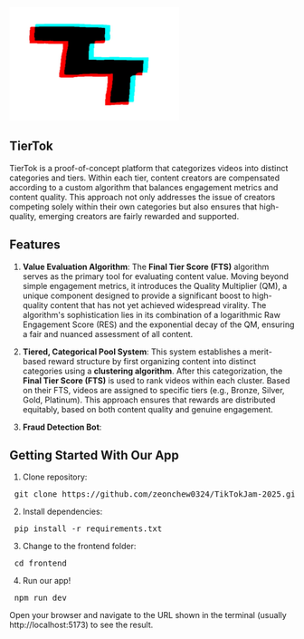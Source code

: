 <img src="TierTok.jpg" width="300" height="200" />

## TierTok

TierTok is a proof-of-concept platform that categorizes videos into distinct categories and tiers. Within each tier, content creators are compensated according to a custom algorithm that balances engagement metrics and content quality. This approach not only addresses the issue of creators competing solely within their own categories but also ensures that high-quality, emerging creators are fairly rewarded and supported.

## Features
1. **Value Evaluation Algorithm**: The **Final Tier Score (FTS)** algorithm serves as the primary tool for evaluating content value. Moving beyond simple engagement metrics, it introduces the Quality Multiplier (QM), a unique component designed to provide a significant boost to high-quality content that has not yet achieved widespread virality. The algorithm's sophistication lies in its combination of a logarithmic Raw Engagement Score (RES) and the exponential decay of the QM, ensuring a fair and nuanced assessment of all content.

2. **Tiered, Categorical Pool System**: This system establishes a merit-based reward structure by first organizing content into distinct categories using a **clustering algorithm**. After this categorization, the **Final Tier Score (FTS)** is used to rank videos within each cluster. Based on their FTS, videos are assigned to specific tiers (e.g., Bronze, Silver, Gold, Platinum). This approach ensures that rewards are distributed equitably, based on both content quality and genuine engagement.

3. **Fraud Detection Bot**: 

## Getting Started With Our App
1. Clone repository:
 <pre> git clone https://github.com/zeonchew0324/TikTokJam-2025.git </pre>

2. Install dependencies:
 <pre> pip install -r requirements.txt </pre>

3. Change to the frontend folder:
  <pre> cd frontend </pre>

4. Run our app!
 <pre> npm run dev </pre>

Open your browser and navigate to the URL shown in the terminal (usually http://localhost:5173) to see the result.

